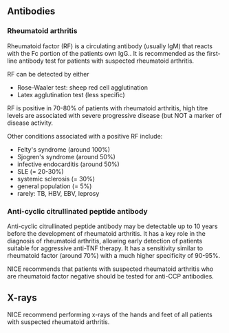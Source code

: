 Antibodies
----------

  
### Rheumatoid arthritis

  
Rheumatoid factor (RF) is a circulating antibody (usually IgM) that reacts with the Fc portion of the patients own IgG.. It is recommended as the first\-line antibody test for patients with suspected rheumatoid arthritis.  
  
RF can be detected by either  
* Rose\-Waaler test: sheep red cell agglutination
* Latex agglutination test (less specific)

  
RF is positive in 70\-80% of patients with rheumatoid arthritis, high titre levels are associated with severe progressive disease (but NOT a marker of disease activity.  
  
Other conditions associated with a positive RF include:  
* Felty's syndrome (around 100%)
* Sjogren's syndrome (around 50%)
* infective endocarditis (around 50%)
* SLE (\= 20\-30%)
* systemic sclerosis (\= 30%)
* general population (\= 5%)
* rarely: TB, HBV, EBV, leprosy

  
  
### Anti\-cyclic citrullinated peptide antibody

  
Anti\-cyclic citrullinated peptide antibody may be detectable up to 10 years before the development of rheumatoid arthritis. It has a key role in the diagnosis of rheumatoid arthritis, allowing early detection of patients suitable for aggressive anti\-TNF therapy. It has a sensitivity similar to rheumatoid factor (around 70%) with a much higher specificity of 90\-95%.  
  
NICE recommends that patients with suspected rheumatoid arthritis who are rheumatoid factor negative should be tested for anti\-CCP antibodies.  
  
  
X\-rays
-------

  
NICE recommend performing x\-rays of the hands and feet of all patients with suspected rheumatoid arthritis.